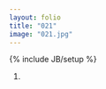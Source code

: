 ```yaml
---
layout: folio
title: "021"
image: "021.jpg"
---
```

{% include JB/setup %}

<div class="copy">
	<p></p>
</div>

<div class="choice">
	<ol>
		<li><a href=".html"></a></li>
	</ol>
</div>